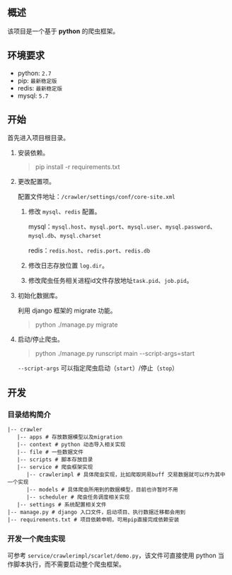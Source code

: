 ## 概述
该项目是一个基于 **python** 的爬虫框架。

## 环境要求

* python: `2.7`
* pip: `最新稳定版`
* redis: `最新稳定版`
* mysql: `5.7`

## 开始
首先进入项目根目录。

1. 安装依赖。

    > pip install -r requirements.txt

2. 更改配置项。
  
    配置文件地址：`/crawler/settings/conf/core-site.xml`

    1. 修改 `mysql`、`redis` 配置。

        mysql：`mysql.host`、`mysql.port`、`mysql.user`、`mysql.password`、`mysql.db`、`mysql.charset`

        redis：`redis.host`、`redis.port`、`redis.db`

    2. 修改日志存放位置 `log.dir`。

    3. 修改爬虫任务相关进程id文件存放地址`task.pid`、`job.pid`。

3. 初始化数据库。

    利用 django 框架的 migrate 功能。

    > python ./manage.py migrate

3. 启动/停止爬虫。

    > python ./manage.py runscript main --script-args=start

    `--script-args` 可以指定爬虫启动（`start`）/停止（`stop`）

## 开发

### 目录结构简介
```
|-- crawler
   |-- apps # 存放数据模型以及migration
   |-- context # python 动态导入相关实现
   |-- file # 一些数据文件
   |-- scripts # 脚本存放目录
   |-- service # 爬虫框架实现
      |-- crawlerimpl # 具体爬虫实现，比如爬取网易buff 交易数据就可以作为其中一个实现
      |-- models # 具体爬虫所用到的数据模型，目前也许暂时不用
      |-- scheduler # 爬虫任务调度相关实现
   |-- settings # 系统配置相关文件
|-- manage.py # django 入口文件，启动项目、执行数据迁移都会用到
|-- requirements.txt # 项目依赖申明，可用pip直接完成依赖安装

```

### 开发一个爬虫实现

可参考 `service/crawlerimpl/scarlet/demo.py`，该文件可直接使用 python 当作脚本执行，而不需要启动整个爬虫框架。

